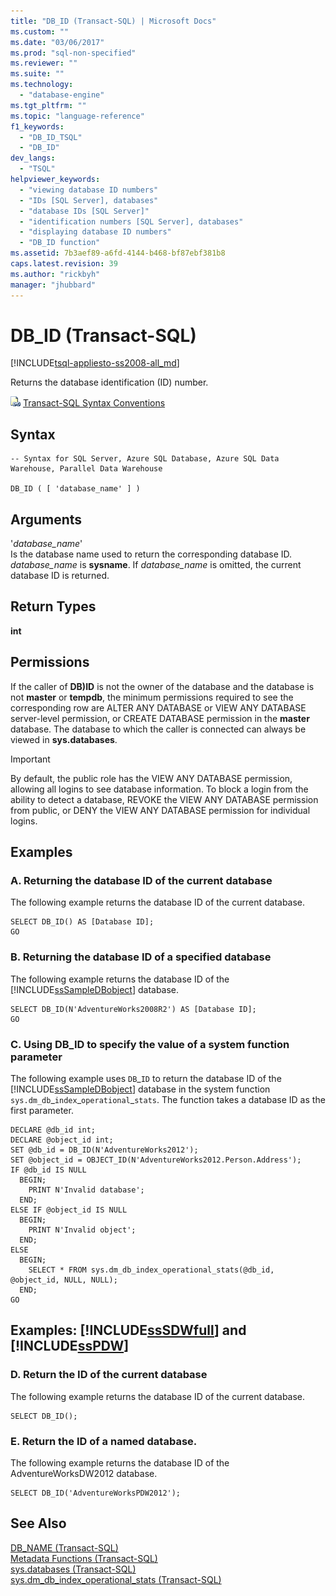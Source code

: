 ```yaml
---
title: "DB_ID (Transact-SQL) | Microsoft Docs"
ms.custom: ""
ms.date: "03/06/2017"
ms.prod: "sql-non-specified"
ms.reviewer: ""
ms.suite: ""
ms.technology: 
  - "database-engine"
ms.tgt_pltfrm: ""
ms.topic: "language-reference"
f1_keywords: 
  - "DB_ID_TSQL"
  - "DB_ID"
dev_langs: 
  - "TSQL"
helpviewer_keywords: 
  - "viewing database ID numbers"
  - "IDs [SQL Server], databases"
  - "database IDs [SQL Server]"
  - "identification numbers [SQL Server], databases"
  - "displaying database ID numbers"
  - "DB_ID function"
ms.assetid: 7b3aef89-a6fd-4144-b468-bf87ebf381b8
caps.latest.revision: 39
ms.author: "rickbyh"
manager: "jhubbard"
---
```

# DB_ID (Transact-SQL)
[!INCLUDE[tsql-appliesto-ss2008-all_md](../../database-engine/configure/windows/includes/tsql-appliesto-ss2008-all-md.md)]

  Returns the database identification (ID) number.  
  
 ![Topic link icon](../../database-engine/configure/windows/media/topic-link.gif "Topic link icon") [Transact-SQL Syntax Conventions](../../t-sql/language-elements/transact-sql-syntax-conventions-transact-sql.md)  
  
## Syntax  
  
```  
-- Syntax for SQL Server, Azure SQL Database, Azure SQL Data Warehouse, Parallel Data Warehouse  
  
DB_ID ( [ 'database_name' ] )   
```  
  
## Arguments  
 '*database_name*'  
 Is the database name used to return the corresponding database ID. *database_name* is **sysname**. If *database_name* is omitted, the current database ID is returned.  
  
## Return Types  
 **int**  
  
## Permissions  
 If the caller of **DB)ID** is not the owner of the database and the database is not **master** or **tempdb**, the minimum permissions required to see the corresponding row are ALTER ANY DATABASE or VIEW ANY DATABASE server-level permission, or CREATE DATABASE permission in the **master** database. The database to which the caller is connected can always be viewed in **sys.databases**.  
  
> [!IMPORTANT]  
>  By default, the public role has the VIEW ANY DATABASE permission, allowing all logins to see database information. To block a login from the ability to detect a database, REVOKE the VIEW ANY DATABASE permission from public, or DENY the VIEW ANY DATABASE permission for individual logins.  
  
## Examples  
  
### A. Returning the database ID of the current database  
 The following example returns the database ID of the current database.  
  
```  
SELECT DB_ID() AS [Database ID];  
GO  
```  
  
### B. Returning the database ID of a specified database  
 The following example returns the database ID of the [!INCLUDE[ssSampleDBobject](../../database-engine/availability-groups/windows/includes/sssampledbobject-md.md)] database.  
  
```  
SELECT DB_ID(N'AdventureWorks2008R2') AS [Database ID];  
GO  
```  
  
### C. Using DB_ID to specify the value of a system function parameter  
 The following example uses `DB`_`ID` to return the database ID of the [!INCLUDE[ssSampleDBobject](../../database-engine/availability-groups/windows/includes/sssampledbobject-md.md)] database in the system function `sys.dm_db`\_`index`\_`operational`\_`stats`. The function takes a database ID as the first parameter.  
  
```  
DECLARE @db_id int;  
DECLARE @object_id int;  
SET @db_id = DB_ID(N'AdventureWorks2012');  
SET @object_id = OBJECT_ID(N'AdventureWorks2012.Person.Address');  
IF @db_id IS NULL   
  BEGIN;  
    PRINT N'Invalid database';  
  END;  
ELSE IF @object_id IS NULL  
  BEGIN;  
    PRINT N'Invalid object';  
  END;  
ELSE  
  BEGIN;  
    SELECT * FROM sys.dm_db_index_operational_stats(@db_id, @object_id, NULL, NULL);  
  END;  
GO  
```  
  
## Examples: [!INCLUDE[ssSDWfull](../../relational-databases/reference/system-catalog-views/includes/sssdwfull-md.md)] and [!INCLUDE[ssPDW](../../database-engine/configure/windows/includes/sspdw-md.md)]  
  
### D. Return the ID of the current database  
 The following example returns the database ID of the current database.  
  
```  
SELECT DB_ID();  
```  
  
### E. Return the ID of a named database.  
 The following example returns the database ID of the AdventureWorksDW2012 database.  
  
```  
SELECT DB_ID('AdventureWorksPDW2012');  
```  
  
## See Also  
 [DB_NAME &#40;Transact-SQL&#41;](../../t-sql/functions/db-name-transact-sql.md)   
 [Metadata Functions &#40;Transact-SQL&#41;](../../t-sql/functions/metadata-functions-transact-sql.md)   
 [sys.databases &#40;Transact-SQL&#41;](../../relational-databases/reference/system-catalog-views/sys.databases-transact-sql.md)   
 [sys.dm_db_index_operational_stats &#40;Transact-SQL&#41;](../../relational-databases/reference/system-dynamic-management-views/sys.dm-db-index-operational-stats-transact-sql.md)  
  
  

